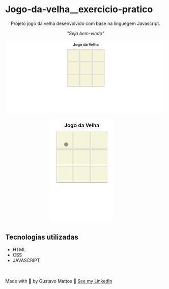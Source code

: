 # Jogo-da-velha__exercicio-pratico
<p align="center">Projeto jogo da velha desenvolvido com base na linguegem Javascript.</p>

<p align="center"><i>"Seja bem-vindo" </i> </p>

<p align="center">
  <kbd>
    <img width="500" style="border-radius: 5px" src="Front Window Gif.gif" alt="Intro">
  </kbd>
  &nbsp;&nbsp;&nbsp;&nbsp;
  <kbd><br>
    <img width="200" style="border-radius: 5px" src="Front SmartPhone Gif.gif" alt="Register adopt">
  </kbd>
  &nbsp;&nbsp;&nbsp;&nbsp;
</p>

## Tecnologias utilizadas
- HTML
- CSS
- JAVASCRIPT
<br><br><br>

Made with 💙 by Gustavo Mattos 👋 [See my LinkedIn](https://www.linkedin.com/in/guh-mattos/)

